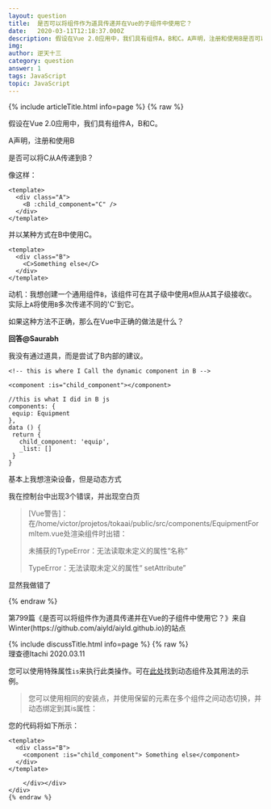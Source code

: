 ```yaml
---
layout: question
title:  是否可以将组件作为道具传递并在Vue的子组件中使用它？
date:   2020-03-11T12:18:37.000Z
description: 假设在Vue 2.0应用中，我们具有组件A，B和C。A声明，注册和使用B是否可以将C从A传递到B？像这样：<template>  <di...
img: 
author: 逆天十三
category: question
answer: 1
tags: JavaScript
topic: JavaScript
---
```

<div class="article-root">
  <div class="article">
    {% include articleTitle.html info=page %}
    {% raw %}
    <div class="article-content"><p><font style="vertical-align: inherit;"><font style="vertical-align: inherit;">假设在Vue 2.0应用中，我们具有组件A，B和C。</font></font></p>

<p><font style="vertical-align: inherit;"><font style="vertical-align: inherit;">A声明，注册和使用B</font></font></p>

<p><font style="vertical-align: inherit;"><font style="vertical-align: inherit;">是否可以将C从A传递到B？</font></font></p>

<p><font style="vertical-align: inherit;"><font style="vertical-align: inherit;">像这样：</font></font></p>

<pre><code>&lt;template&gt;<font></font>
  &lt;div class="A"&gt;<font></font>
    &lt;B :child_component="C" /&gt;<font></font>
  &lt;/div&gt;<font></font>
&lt;/template&gt;<font></font>
</code></pre>

<p><font style="vertical-align: inherit;"><font style="vertical-align: inherit;">并以某种方式在B中使用C。</font></font></p>

<pre><code>&lt;template&gt;<font></font>
  &lt;div class="B"&gt;<font></font>
    &lt;C&gt;Something else&lt;/C&gt;<font></font>
  &lt;/div&gt;<font></font>
&lt;/template&gt;<font></font>
</code></pre>

<p><font style="vertical-align: inherit;"><font style="vertical-align: inherit;">动机：我想创建一个通用组件</font></font><code>B</code><font style="vertical-align: inherit;"><font style="vertical-align: inherit;">，该</font><font style="vertical-align: inherit;">组件</font><font style="vertical-align: inherit;">可在</font><font style="vertical-align: inherit;">其子级中</font><font style="vertical-align: inherit;">使用</font></font><code>A</code><font style="vertical-align: inherit;"><font style="vertical-align: inherit;">但从</font></font><code>A</code><font style="vertical-align: inherit;"><font style="vertical-align: inherit;">其子级</font><font style="vertical-align: inherit;">接收</font></font><code>C</code><font style="vertical-align: inherit;"><font style="vertical-align: inherit;">。</font><font style="vertical-align: inherit;">实际上</font></font><code>A</code><font style="vertical-align: inherit;"><font style="vertical-align: inherit;">将使用</font></font><code>B</code><font style="vertical-align: inherit;"><font style="vertical-align: inherit;">多次传递不同的'C'到它。</font></font></p>

<p><font style="vertical-align: inherit;"><font style="vertical-align: inherit;">如果这种方法不正确，那么在Vue中正确的做法是什么？</font></font></p>

<p><strong><font style="vertical-align: inherit;"><font style="vertical-align: inherit;">回答@Saurabh</font></font></strong></p>

<p><font style="vertical-align: inherit;"><font style="vertical-align: inherit;">我没有通过道具，而是尝试了B内部的建议。</font></font></p>

<pre><code>&lt;!-- this is where I Call the dynamic component in B --&gt;<font></font>
<font></font>
&lt;component :is="child_component"&gt;&lt;/component&gt;<font></font>
<font></font>
//this is what I did in B js<font></font>
components: {<font></font>
 equip: Equipment<font></font>
}, <font></font>
data () {<font></font>
 return {<font></font>
   child_component: 'equip',<font></font>
   _list: []<font></font>
 }<font></font>
}<font></font>
</code></pre>

<p><font style="vertical-align: inherit;"><font style="vertical-align: inherit;">基本上我想渲染设备，但是动态方式</font></font></p>

<p><font style="vertical-align: inherit;"><font style="vertical-align: inherit;">我在控制台中出现3个错误，并出现空白页</font></font></p>

<blockquote>
  <p><font style="vertical-align: inherit;"><font style="vertical-align: inherit;">[Vue警告]：在/home/victor/projetos/tokaai/public/src/components/EquipmentFormItem.vue处渲染组件时出错： </font></font></p>
  
  <p><font style="vertical-align: inherit;"><font style="vertical-align: inherit;">未捕获的TypeError：无法读取未定义的属性“名称”</font></font></p>
  
  <p><font style="vertical-align: inherit;"><font style="vertical-align: inherit;">TypeError：无法读取未定义的属性“ setAttribute”</font></font></p>
</blockquote>

<p><font style="vertical-align: inherit;"><font style="vertical-align: inherit;">显然我做错了 </font></font></p></div>
    {% endraw %}
  </div>
  <p class="winter_mark">第799篇《是否可以将组件作为道具传递并在Vue的子组件中使用它？》来自Winter(https://github.com/aiyld/aiyld.github.io)的站点</p>
  <div class="discuss-wrapper">
    {% include discussTitle.html info=page %}
    {% raw %}
    <div class="discuss-list">
    <div class="discuss-item">
        <div class="discuss-parent">
          <div class="discuss-meta">
            <span class="discuss-user">理查德Itachi</span>
            <span class="discuss-time">2020.03.11</span>
          </div>
          <div class="discuss-comment"><p><font style="vertical-align: inherit;"><font style="vertical-align: inherit;">您可以使用特殊属性</font></font><code>is</code><font style="vertical-align: inherit;"><font style="vertical-align: inherit;">来执行此类操作。</font><font style="vertical-align: inherit;">可在</font></font><a href="https://vuejs.org/v2/guide/components.html#Dynamic-Components" rel="noreferrer"><font style="vertical-align: inherit;"><font style="vertical-align: inherit;">此处</font></font></a><font style="vertical-align: inherit;"><font style="vertical-align: inherit;">找到动态组件及其用法的示例</font><font style="vertical-align: inherit;">。</font></font></p>

<blockquote>
  <p><font style="vertical-align: inherit;"><font style="vertical-align: inherit;">您可以使用相同的安装点，并使用保留的元素在多个组件之间动态切换，并动态绑定到其is属性：</font></font></p>
</blockquote>

<p><font style="vertical-align: inherit;"><font style="vertical-align: inherit;">您的代码将如下所示：</font></font></p>

<pre><code>&lt;template&gt;<font></font>
  &lt;div class="B"&gt;<font></font>
    &lt;component :is="child_component"&gt; Something else&lt;/component&gt;<font></font>
  &lt;/div&gt;<font></font>
&lt;/template&gt;<font></font>
</code></pre></div>
        </div></div>
    </div>
    {% endraw %}
  </div>
<div>
